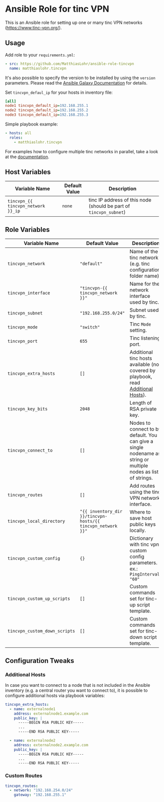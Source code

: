 # Ansible Role for tinc VPN

This is an Ansible role for setting up one or many tinc VPN networks (https://www.tinc-vpn.org/).

## Usage

Add role to your `requirements.yml`:
```yaml
- src: https://github.com/MatthiasLohr/ansible-role-tincvpn
  name: matthiaslohr.tincvpn
```

It's also possible to specify the version to be installed by using the `version` parameters.
Please read the [Ansible Galaxy Documentation](https://docs.ansible.com/ansible/latest/reference_appendices/galaxy.html#installing-multiple-roles-from-a-file) for details.

Set `tincvpn_defaul_ip` for your hosts in inventory file:
```ini
[all]
node1 tincvpn_default_ip=192.168.255.1
node2 tincvpn_default_ip=192.168.255.2
node3 tincvpn_default_ip=192.168.255.3
```

Simple playbook example:
```yaml
- hosts: all
  roles:
    - matthiaslohr.tincvpn
```

For examples how to configure multiple tinc networks in parallel, take a look at the [documentation](doc/multiple-networks.md).


## Host Variables

| Variable Name | Default Value       | Description                                                       |
|---------------|---------------------|-------------------------------------------------------------------|
| `tincvpn_{{ tincvpn_network }}_ip`  | `none`        | tinc IP address of this node (should be part of `tincvpn_subnet`) |


## Role Variables

| Variable Name                 | Default Value                                               | Description                                                                                                    |
|-------------------------------|-------------------------------------------------------------|----------------------------------------------------------------------------------------------------------------|
| `tincvpn_network`             | `"default"`                                                 | Name of the tinc network (e.g. tinc configuration folder name).                                                |
| `tincvpn_interface`           | `"tincvpn-{{ tincvpn_network }}"`                           | Name for the network interface used by tinc.                                                                   |
| `tincvpn_subnet`              | `"192.168.255.0/24"`                                        | Subnet used by tinc.                                                                                           |
| `tincvpn_mode`                | `"switch"`                                                  | Tinc `Mode` setting.                                                                                           |
| `tincvpn_port`                | `655`                                                       | Tinc listening port.                                                                                           |
| `tincvpn_extra_hosts`         | `[]`                                                        | Additional tinc hosts available (not covered by playbook, read [Additional Hosts](#additional-hosts)).         |
| `tincvpn_key_bits`            | `2048`                                                      | Length of RSA private key.                                                                                     |
| `tincvpn_connect_to`          | `[]`                                                        | Nodes to connect to by default. You can give a single nodename as string or multiple nodes as list of strings. |
| `tincvpn_routes`              | `[]`                                                        | Add routes using the tinc VPN network interface.                                                               |
| `tincvpn_local_directory`     | `"{{ inventory_dir }}/tincvpn-hosts/{{ tincvpn_network }}"` | Where to save host public keys locally.                                                                        |
| `tincvpn_custom_config`       | `{}`                                                        | Dictionary with tinc vpn custom config parameters. ex.: `PingInterval: "60"`                                   |
| `tincvpn_custom_up_scripts`   | `[]`                                                        | Custom commands set for tinc-up script template.                                                               |
| `tincvpn_custom_down_scripts` | `[]`                                                        | Custom commands set for tinc-down script template.                                                             |


## Configuration Tweaks

### Additional Hosts

In case you want to connect to a node that is not included in the Ansible inventory (e.g. a central router you want to connect to), it is possible to configure additional hosts via playbook variables:
```yaml
tincvpn_extra_hosts:
  - name: externalnode1
    address: externalnode1.example.com
    public_key: |
      -----BEGIN RSA PUBLIC KEY-----
      ...
      -----END RSA PUBLIC KEY-----

  - name: externalnode2
    address: externalnode2.example.com
    public_key: |
      -----BEGIN RSA PUBLIC KEY-----
      ...
      -----END RSA PUBLIC KEY-----
```


### Custom Routes

```yaml
tincvpn_routes:
  - network: "192.168.254.0/24"
    gateway: "192.168.255.1"
```
